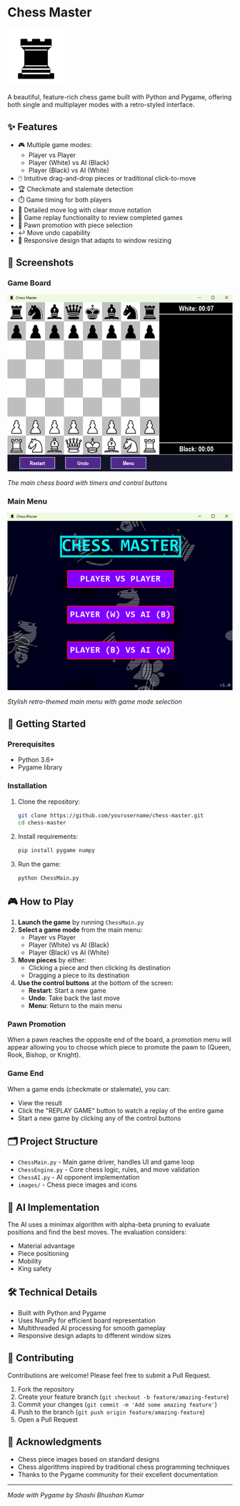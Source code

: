 # Chess Master

![Chess Master Logo](images/bR.png)

A beautiful, feature-rich chess game built with Python and Pygame, offering both single and multiplayer modes with a retro-styled interface.

## ✨ Features

- 🎮 Multiple game modes:
  - Player vs Player
  - Player (White) vs AI (Black)
  - Player (Black) vs AI (White)
- 🖱️ Intuitive drag-and-drop pieces or traditional click-to-move
- 🏆 Checkmate and stalemate detection
- ⏱️ Game timing for both players
- 📜 Detailed move log with clear move notation
- 🔄 Game replay functionality to review completed games
- 👑 Pawn promotion with piece selection
- ↩️ Move undo capability
- 📏 Responsive design that adapts to window resizing

## 📸 Screenshots

### Game Board
![Chess Game Board](screenshots/game_board.png)

*The main chess board with timers and control buttons*

### Main Menu
![Game Menu](screenshots/game_menu.png)

*Stylish retro-themed main menu with game mode selection*

## 🚀 Getting Started

### Prerequisites

- Python 3.6+
- Pygame library

### Installation

1. Clone the repository:
   ```bash
   git clone https://github.com/yourusername/chess-master.git
   cd chess-master
   ```

2. Install requirements:
   ```bash
   pip install pygame numpy
   ```

3. Run the game:
   ```bash
   python ChessMain.py
   ```

## 🎮 How to Play

1. **Launch the game** by running `ChessMain.py`
2. **Select a game mode** from the main menu:
   - Player vs Player
   - Player (White) vs AI (Black)
   - Player (Black) vs AI (White)
3. **Move pieces** by either:
   - Clicking a piece and then clicking its destination
   - Dragging a piece to its destination
4. **Use the control buttons** at the bottom of the screen:
   - **Restart**: Start a new game
   - **Undo**: Take back the last move
   - **Menu**: Return to the main menu

### Pawn Promotion

When a pawn reaches the opposite end of the board, a promotion menu will appear allowing you to choose which piece to promote the pawn to (Queen, Rook, Bishop, or Knight).

### Game End

When a game ends (checkmate or stalemate), you can:
- View the result
- Click the "REPLAY GAME" button to watch a replay of the entire game
- Start a new game by clicking any of the control buttons

## 🗂️ Project Structure

- `ChessMain.py` - Main game driver, handles UI and game loop
- `ChessEngine.py` - Core chess logic, rules, and move validation
- `ChessAI.py` - AI opponent implementation
- `images/` - Chess piece images and icons

## 🧠 AI Implementation

The AI uses a minimax algorithm with alpha-beta pruning to evaluate positions and find the best moves. The evaluation considers:

- Material advantage
- Piece positioning
- Mobility
- King safety

## 🛠️ Technical Details

- Built with Python and Pygame
- Uses NumPy for efficient board representation
- Multithreaded AI processing for smooth gameplay
- Responsive design adapts to different window sizes

## 🤝 Contributing

Contributions are welcome! Please feel free to submit a Pull Request.

1. Fork the repository
2. Create your feature branch (`git checkout -b feature/amazing-feature`)
3. Commit your changes (`git commit -m 'Add some amazing feature'`)
4. Push to the branch (`git push origin feature/amazing-feature`)
5. Open a Pull Request

## 🙏 Acknowledgments

- Chess piece images based on standard designs
- Chess algorithms inspired by traditional chess programming techniques
- Thanks to the Pygame community for their excellent documentation

---

*Made with Pygame by Shashi Bhushan Kumar* 